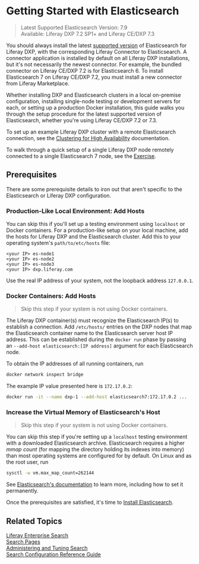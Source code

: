 # Getting Started with Elasticsearch

> Latest Supported Elasticsearch Version: 7.9 \
> Available: Liferay DXP 7.2 SP1+ and Liferay CE/DXP 7.3

You should always install the latest [supported version](https://help.liferay.com/hc/sections/360002103292-Compatibility-Matrix) of Elasticsearch for Liferay DXP, with the corresponding Liferay Connector to Elasticsearch. A connector application is installed by default on all Liferay DXP installations, but it's not necessarily the newest connector. For example, the bundled connector on Liferay CE/DXP 7.2 is for Elasticsearch 6. To install Elasticsearch 7 on Liferay CE/DXP 7.2, you must install a new connector from Liferay Marketplace.

Whether installing DXP and Elasticsearch clusters in a local on-premise configuration, installing single-node testing or development servers for each, or setting up a production Docker installation, this guide walks you through the setup procedure for the latest supported version of Elasticsearch, whether you're using Liferay CE/DXP 7.2 or 7.3.

To set up an example Liferay DXP cluster with a remote Elasticsearch connection, see the [Clustering for High Availability](../../../installation-and-upgrades/setting-up-liferay-dxp/clustering-for-high-availability/example-creating-a-simple-dxp-cluster.md) documentation.

To walk through a quick setup of a single Liferay DXP node remotely connected to a single Elasticsearch 7 node, see the [Exercise](./exercise-installing-elasticsearch.md).

## Prerequisites

There are some prerequisite details to iron out that aren't specific to the Elasticsearch or Liferay DXP configuration.

### Production-Like Local Environment: Add Hosts

You can skip this if you'll set up a testing environment using `localhost` or Docker containers. For a production-like setup on your local machine, add the hosts for Liferay DXP and the Elasticsearch cluster. Add this to your operating system's `path/to/etc/hosts` file:

```properties
<your IP> es-node1
<your IP> es-node2
<your IP> es-node3
<your IP> dxp.liferay.com
```

Use the real IP address of your system, not the loopback address `127.0.0.1`.

### Docker Containers: Add Hosts

> Skip this step if your system is not using Docker containers.

The Liferay DXP container(s) must recognize the Elasticsearch IP(s) to establish a connection. Add `/etc/hosts/` entries on the DXP nodes that map the Elasticsearch container name to the Elasticsearch server host IP address. This can be established during the `docker run` phase by passing an `--add-host elasticsearch:[IP address]` argument for each Elasticsearch node.

To obtain the IP addresses of all running containers, run 

```bash
docker network inspect bridge
```

The example IP value presented here is `172.17.0.2`:

```bash
docker run -it --name dxp-1 --add-host elasticsearch7:172.17.0.2 ...
```

### Increase the Virtual Memory of Elasticsearch's Host

> Skip this step if your system is not using Docker containers.

You can skip this step if you're setting up a `localhost` testing environment with a downloaded Elasticsearch archive. Elasticsearch requires a higher _mmap count_ (for mapping the directory holding its indexes into memory) than most operating systems are configured for by default. On Linux and as the root user, run

```bash
sysctl -w vm.max_map_count=262144
```

See [Elasticsearch's documentation](https://www.elastic.co/guide/en/elasticsearch/reference/7.x/vm-max-map-count.html) to learn more, including how to set it permanently.

Once the prerequisites are satisfied, it's time to [Install Elasticsearch](./installing-elasticsearch.md).

## Related Topics

[Liferay Enterprise Search](../../liferay_enterprise_search.rst) \
[Search Pages](../../search-pages-and-widgets/working-with-search-pages/search-pages.md) \
[Administering and Tuning Search](../../search_administration_and_tuning.rst) \
[Search Configuration Reference Guide](../../search-configuration-reference.md)

